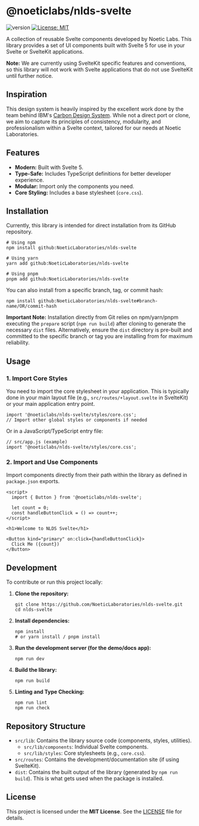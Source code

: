 # @noeticlabs/nlds-svelte

![version](https://img.shields.io/badge/version-0.1.0-blue)
[![License: MIT](https://img.shields.io/badge/License-MIT-blue.svg)](https://opensource.org/licenses/MIT)


A collection of reusable Svelte components developed by Noetic Labs. This library provides a set of UI components built with Svelte 5 for use in your Svelte or SvelteKit applications.

**Note:** We are currently using SvelteKit specific features and conventions, so this library will not work with Svelte applications that do not use SvelteKit until further notice.

## Inspiration

This design system is heavily inspired by the excellent work done by the team behind IBM's [Carbon Design System](https://carbondesignsystem.com/). While not a direct port or clone, we aim to capture its principles of consistency, modularity, and professionalism within a Svelte context, tailored for our needs at Noetic Laboratories.

## Features

*   **Modern:** Built with Svelte 5.
*   **Type-Safe:** Includes TypeScript definitions for better developer experience.
*   **Modular:** Import only the components you need.
*   **Core Styling:** Includes a base stylesheet (`core.css`).

## Installation

Currently, this library is intended for direct installation from its GitHub repository.

```
# Using npm
npm install github:NoeticLaboratories/nlds-svelte

# Using yarn
yarn add github:NoeticLaboratories/nlds-svelte

# Using pnpm
pnpm add github:NoeticLaboratories/nlds-svelte
```

You can also install from a specific branch, tag, or commit hash:

```
npm install github:NoeticLaboratories/nlds-svelte#branch-name/OR/commit-hash
```

**Important Note:** Installation directly from Git relies on npm/yarn/pnpm executing the `prepare` script (`npm run build`) after cloning to generate the necessary `dist` files. Alternatively, ensure the `dist` directory is pre-built and committed to the specific branch or tag you are installing from for maximum reliability.

## Usage

### 1. Import Core Styles

You need to import the core stylesheet in your application. This is typically done in your main layout file (e.g., `src/routes/+layout.svelte` in SvelteKit) or your main application entry point.

```
import '@noeticlabs/nlds-svelte/styles/core.css';
// Import other global styles or components if needed
```

Or in a JavaScript/TypeScript entry file:

```
// src/app.js (example)
import '@noeticlabs/nlds-svelte/styles/core.css';
```

### 2. Import and Use Components

Import components directly from their path within the library as defined in `package.json` exports.

```
<script>
  import { Button } from '@noeticlabs/nlds-svelte';

  let count = 0;
  const handleButtonClick = () => count++;
</script>

<h1>Welcome to NLDS Svelte</h1>

<Button kind="primary" on:click={handleButtonClick}>
  Click Me ({count})
</Button>
```

## Development

To contribute or run this project locally:

1.  **Clone the repository:**
    ```
    git clone https://github.com/NoeticLaboratories/nlds-svelte.git
    cd nlds-svelte
    ```
2.  **Install dependencies:**
    ```
    npm install
    # or yarn install / pnpm install
    ```
3.  **Run the development server (for the demo/docs app):**
    ```
    npm run dev
    ```
4.  **Build the library:**
    ```
    npm run build
    ```
5.  **Linting and Type Checking:**
    ```
    npm run lint
    npm run check
    ```

## Repository Structure

*   `src/lib`: Contains the library source code (components, styles, utilities).
    *   `src/lib/components`: Individual Svelte components.
    *   `src/lib/styles`: Core stylesheets (e.g., `core.css`).
*   `src/routes`: Contains the development/documentation site (if using SvelteKit).
*   `dist`: Contains the built output of the library (generated by `npm run build`). This is what gets used when the package is installed.

## License

This project is licensed under the **MIT License**. See the [LICENSE](./LICENSE) file for details.
